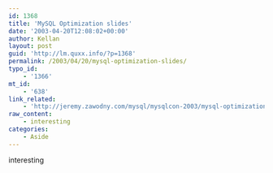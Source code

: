 ```yaml
---
id: 1368
title: 'MySQL Optimization slides'
date: '2003-04-20T12:08:02+00:00'
author: Kellan
layout: post
guid: 'http://lm.quxx.info/?p=1368'
permalink: /2003/04/20/mysql-optimization-slides/
typo_id:
    - '1366'
mt_id:
    - '638'
link_related:
    - 'http://jeremy.zawodny.com/mysql/mysqlcon-2003/mysql-optimization.html'
raw_content:
    - interesting
categories:
    - Aside
---
```


interesting
